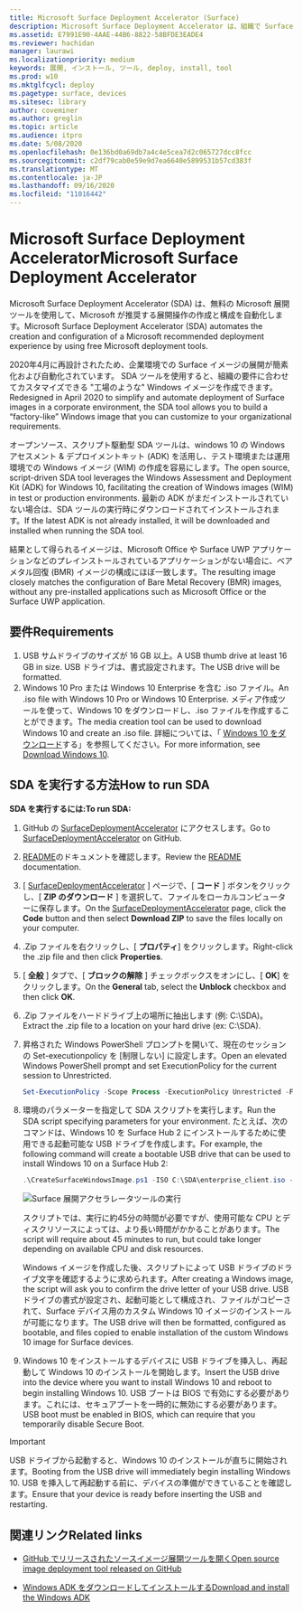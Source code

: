 ```yaml
---
title: Microsoft Surface Deployment Accelerator (Surface)
description: Microsoft Surface Deployment Accelerator は、組織で Surface デバイスのイメージを再作成するためのクイックでシンプルな展開メカニズムを提供します。
ms.assetid: E7991E90-4AAE-44B6-8822-58BFDE3EADE4
ms.reviewer: hachidan
manager: laurawi
ms.localizationpriority: medium
keywords: 展開, インストール, ツール, deploy, install, tool
ms.prod: w10
ms.mktglfcycl: deploy
ms.pagetype: surface, devices
ms.sitesec: library
author: coveminer
ms.author: greglin
ms.topic: article
ms.audience: itpro
ms.date: 5/08/2020
ms.openlocfilehash: 0e136bd0a69db7a4c4e5cea7d2c065727dcc8fcc
ms.sourcegitcommit: c2df79cab0e59e9d7ea6640e5899531b57cd383f
ms.translationtype: MT
ms.contentlocale: ja-JP
ms.lasthandoff: 09/16/2020
ms.locfileid: "11016442"
---
```

# <span data-ttu-id="675e0-104">Microsoft Surface Deployment Accelerator</span><span class="sxs-lookup"><span data-stu-id="675e0-104">Microsoft Surface Deployment Accelerator</span></span>

<span data-ttu-id="675e0-105">Microsoft Surface Deployment Accelerator (SDA) は、無料の Microsoft 展開ツールを使用して、Microsoft が推奨する展開操作の作成と構成を自動化します。</span><span class="sxs-lookup"><span data-stu-id="675e0-105">Microsoft Surface Deployment Accelerator (SDA) automates the creation and configuration of a Microsoft recommended deployment experience by using free Microsoft deployment tools.</span></span>

<span data-ttu-id="675e0-106">2020年4月に再設計されたため、企業環境での Surface イメージの展開が簡素化および自動化されています。 SDA ツールを使用すると、組織の要件に合わせてカスタマイズできる "工場のような" Windows イメージを作成できます。</span><span class="sxs-lookup"><span data-stu-id="675e0-106">Redesigned in April 2020 to simplify and automate deployment of Surface images in a corporate environment, the SDA tool allows you to build a “factory-like” Windows image that you can customize to your organizational requirements.</span></span>

<span data-ttu-id="675e0-107">オープンソース、スクリプト駆動型 SDA ツールは、windows 10 の Windows アセスメント & デプロイメントキット (ADK) を活用し、テスト環境または運用環境での Windows イメージ (WIM) の作成を容易にします。</span><span class="sxs-lookup"><span data-stu-id="675e0-107">The open source, script-driven SDA tool leverages the Windows Assessment and Deployment Kit (ADK) for Windows 10, facilitating the creation of Windows images (WIM) in test or production environments.</span></span> <span data-ttu-id="675e0-108">最新の ADK がまだインストールされていない場合は、SDA ツールの実行時にダウンロードされてインストールされます。</span><span class="sxs-lookup"><span data-stu-id="675e0-108">If the latest ADK is not already installed, it will be downloaded and installed when running the SDA tool.</span></span>

<span data-ttu-id="675e0-109">結果として得られるイメージは、Microsoft Office や Surface UWP アプリケーションなどのプレインストールされているアプリケーションがない場合に、ベアメタル回復 (BMR) イメージの構成にほぼ一致します。</span><span class="sxs-lookup"><span data-stu-id="675e0-109">The resulting image closely matches the configuration of Bare Metal Recovery (BMR) images, without any pre-installed applications such as Microsoft Office or the Surface UWP application.</span></span>

## <span data-ttu-id="675e0-110">要件</span><span class="sxs-lookup"><span data-stu-id="675e0-110">Requirements</span></span>

1. <span data-ttu-id="675e0-111">USB サムドライブのサイズが 16 GB 以上。</span><span class="sxs-lookup"><span data-stu-id="675e0-111">A USB thumb drive at least 16 GB in size.</span></span> <span data-ttu-id="675e0-112">USB ドライブは、書式設定されます。</span><span class="sxs-lookup"><span data-stu-id="675e0-112">The USB drive will be formatted.</span></span>
2. <span data-ttu-id="675e0-113">Windows 10 Pro または Windows 10 Enterprise を含む .iso ファイル。</span><span class="sxs-lookup"><span data-stu-id="675e0-113">An .iso file with Windows 10 Pro or Windows 10 Enterprise.</span></span> <span data-ttu-id="675e0-114">メディア作成ツールを使って、Windows 10 をダウンロードし、.iso ファイルを作成することができます。</span><span class="sxs-lookup"><span data-stu-id="675e0-114">The media creation tool can be used to download Windows 10 and create an .iso file.</span></span> <span data-ttu-id="675e0-115">詳細については、「 [Windows 10 をダウンロード](https://www.microsoft.com/software-download/windows10)する」を参照してください。</span><span class="sxs-lookup"><span data-stu-id="675e0-115">For more information, see [Download Windows 10](https://www.microsoft.com/software-download/windows10).</span></span>

## <span data-ttu-id="675e0-116">SDA を実行する方法</span><span class="sxs-lookup"><span data-stu-id="675e0-116">How to run SDA</span></span>

**<span data-ttu-id="675e0-117">SDA を実行するには:</span><span class="sxs-lookup"><span data-stu-id="675e0-117">To run SDA:</span></span>**

1. <span data-ttu-id="675e0-118">GitHub の [SurfaceDeploymentAccelerator](https://github.com/microsoft/SurfaceDeploymentAccelerator) にアクセスします。</span><span class="sxs-lookup"><span data-stu-id="675e0-118">Go to [SurfaceDeploymentAccelerator](https://github.com/microsoft/SurfaceDeploymentAccelerator) on GitHub.</span></span> 
2. <span data-ttu-id="675e0-119">[README](https://github.com/microsoft/SurfaceDeploymentAccelerator/blob/master/README.md)のドキュメントを確認します。</span><span class="sxs-lookup"><span data-stu-id="675e0-119">Review the [README](https://github.com/microsoft/SurfaceDeploymentAccelerator/blob/master/README.md) documentation.</span></span>
3. <span data-ttu-id="675e0-120">[ [SurfaceDeploymentAccelerator](https://github.com/microsoft/SurfaceDeploymentAccelerator) ] ページで、[ **コード** ] ボタンをクリックし、[ **ZIP のダウンロード** ] を選択して、ファイルをローカルコンピューターに保存します。</span><span class="sxs-lookup"><span data-stu-id="675e0-120">On the [SurfaceDeploymentAccelerator](https://github.com/microsoft/SurfaceDeploymentAccelerator) page, click the **Code** button and then select **Download ZIP** to save the files locally on your computer.</span></span>
4. <span data-ttu-id="675e0-121">.Zip ファイルを右クリックし、[ **プロパティ**] をクリックします。</span><span class="sxs-lookup"><span data-stu-id="675e0-121">Right-click the .zip file and then click **Properties**.</span></span>
5. <span data-ttu-id="675e0-122">[ **全般** ] タブで、[ **ブロックの解除** ] チェックボックスをオンにし、[ **OK**] をクリックします。</span><span class="sxs-lookup"><span data-stu-id="675e0-122">On the **General** tab, select the **Unblock** checkbox and then click **OK**.</span></span>
6. <span data-ttu-id="675e0-123">.Zip ファイルをハードドライブ上の場所に抽出します (例: C:\SDA)。</span><span class="sxs-lookup"><span data-stu-id="675e0-123">Extract the .zip file to a location on your hard drive (ex: C:\SDA).</span></span>
7. <span data-ttu-id="675e0-124">昇格された Windows PowerShell プロンプトを開いて、現在のセッションの Set-executionpolicy を [制限しない] に設定します。</span><span class="sxs-lookup"><span data-stu-id="675e0-124">Open an elevated Windows PowerShell prompt and set ExecutionPolicy for the current session to Unrestricted.</span></span>

    ```powershell
    Set-ExecutionPolicy -Scope Process -ExecutionPolicy Unrestricted -Force
    ```
8. <span data-ttu-id="675e0-125">環境のパラメーターを指定して SDA スクリプトを実行します。</span><span class="sxs-lookup"><span data-stu-id="675e0-125">Run the SDA script specifying parameters for your environment.</span></span> <span data-ttu-id="675e0-126">たとえば、次のコマンドは、Windows 10 を Surface Hub 2 にインストールするために使用できる起動可能な USB ドライブを作成します。</span><span class="sxs-lookup"><span data-stu-id="675e0-126">For example, the following command will create a bootable USB drive that can be used to install Windows 10 on a Surface Hub 2:</span></span>

    ```powershell
    .\CreateSurfaceWindowsImage.ps1 -ISO C:\SDA\enterprise_client.iso -OSSKU Enterprise -DestinationFolder C:\Output -Device SurfaceHub2 -CreateUSB $True
    ```

   ![Surface 展開アクセラレータツールの実行](images/sda1.png)

    <span data-ttu-id="675e0-128">スクリプトでは、実行に約45分の時間が必要ですが、使用可能な CPU とディスクリソースによっては、より長い時間がかかることがあります。</span><span class="sxs-lookup"><span data-stu-id="675e0-128">The script will require about 45 minutes to run, but could take longer depending on available CPU and disk resources.</span></span> 

    <span data-ttu-id="675e0-129">Windows イメージを作成した後、スクリプトによって USB ドライブのドライブ文字を確認するように求められます。</span><span class="sxs-lookup"><span data-stu-id="675e0-129">After creating a Windows image, the script will ask you to confirm the drive letter of your USB drive.</span></span> <span data-ttu-id="675e0-130">USB ドライブの書式が設定され、起動可能として構成され、ファイルがコピーされて、Surface デバイス用のカスタム Windows 10 イメージのインストールが可能になります。</span><span class="sxs-lookup"><span data-stu-id="675e0-130">The USB drive will then be formatted, configured as bootable, and files copied to enable installation of the custom Windows 10 image for Surface devices.</span></span>

9. <span data-ttu-id="675e0-131">Windows 10 をインストールするデバイスに USB ドライブを挿入し、再起動して Windows 10 のインストールを開始します。</span><span class="sxs-lookup"><span data-stu-id="675e0-131">Insert the USB drive into the device where you want to install Windows 10 and reboot to begin installing Windows 10.</span></span> <span data-ttu-id="675e0-132">USB ブートは BIOS で有効にする必要があります。これには、セキュアブートを一時的に無効にする必要があります。</span><span class="sxs-lookup"><span data-stu-id="675e0-132">USB boot must be enabled in BIOS, which can require that you temporarily disable Secure Boot.</span></span>

> [!IMPORTANT]
> <span data-ttu-id="675e0-133">USB ドライブから起動すると、Windows 10 のインストールが直ちに開始されます。</span><span class="sxs-lookup"><span data-stu-id="675e0-133">Booting from the USB drive will immediately begin installing Windows 10.</span></span> <span data-ttu-id="675e0-134">USB を挿入して再起動する前に、デバイスの準備ができていることを確認します。</span><span class="sxs-lookup"><span data-stu-id="675e0-134">Ensure that your device is ready before inserting the USB and restarting.</span></span> 

## <span data-ttu-id="675e0-135">関連リンク</span><span class="sxs-lookup"><span data-stu-id="675e0-135">Related links</span></span>

 - [<span data-ttu-id="675e0-136">GitHub でリリースされたソースイメージ展開ツールを開く</span><span class="sxs-lookup"><span data-stu-id="675e0-136">Open source image deployment tool released on GitHub</span></span>](https://techcommunity.microsoft.com/t5/surface-it-pro-blog/open-source-image-deployment-tool-released-on-github/ba-p/1314115)

 - [<span data-ttu-id="675e0-137">Windows ADK をダウンロードしてインストールする</span><span class="sxs-lookup"><span data-stu-id="675e0-137">Download and install the Windows ADK</span></span>](https://docs.microsoft.com/windows-hardware/get-started/adk-install)
